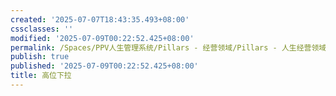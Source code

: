 ```yaml
---
created: '2025-07-07T18:43:35.493+08:00'
cssclasses: ''
modified: '2025-07-09T00:22:52.425+08:00'
permalink: /Spaces/PPV人生管理系统/Pillars - 经营领域/Pillars - 人生经营领域/运动/增肌减脂计划/力量训练动作库/高位下拉.md
publish: true
published: '2025-07-09T00:22:52.425+08:00'
title: 高位下拉
---
```

